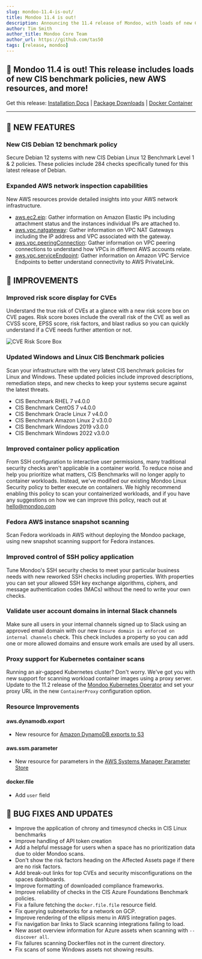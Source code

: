 ```yaml
---
slug: mondoo-11.4-is-out/
title: Mondoo 11.4 is out!
description: Announcing the 11.4 release of Mondoo, with loads of new CIS benchmark policies, new AWS resources, and more!
author: Tim Smith
author_title: Mondoo Core Team
author_url: https://github.com/tas50
tags: [release, mondoo]
---
```


## 🥳 Mondoo 11.4 is out! This release includes loads of new CIS benchmark policies, new AWS resources, and more!

Get this release: [Installation Docs](https://mondoo.com/docs/cnspec/) | [Package Downloads](https://releases.mondoo.com/cnspec/) | [Docker Container](https://hub.docker.com/r/mondoo/cnspec)

---

## 🎉 NEW FEATURES

### New CIS Debian 12 benchmark policy

Secure Debian 12 systems with new CIS Debian Linux 12 Benchmark Level 1 & 2 policies. These policies include 284 checks specifically tuned for this latest release of Debian.

### Expanded AWS network inspection capabilities

New AWS resources provide detailed insights into your AWS network infrastructure.

- [aws.ec2.eip](https://mondoo.com/docs/mql/resources/aws-pack/aws.ec2.eip/): Gather information on Amazon Elastic IPs including attachment status and the instances individual IPs are attached to.
- [aws.vpc.natgateway](https://mondoo.com/docs/mql/resources/aws-pack/aws.vpc.natgateway/): Gather information on VPC NAT Gateways including the IP address and VPC associated with the gateway.
- [aws.vpc.peeringConnection](https://mondoo.com/docs/mql/resources/aws-pack/aws.vpc.peeringConnection/): Gather information on VPC peering connections to understand how VPCs in different AWS accounts relate.
- [aws.vpc.serviceEndpoint](https://mondoo.com/docs/mql/resources/aws-pack/aws.vpc.serviceEndpoint/): Gather information on Amazon VPC Service Endpoints to better understand connectivity to AWS PrivateLink.

## 🧹 IMPROVEMENTS

### Improved risk score display for CVEs

Understand the true risk of CVEs at a glance with a new risk score box on CVE pages. Risk score boxes include the overall risk of the CVE as well as CVSS score, EPSS score, risk factors, and blast radius so you can quickly understand if a CVE needs further attention or not.

![CVE Risk Score Box](/img/releases/2024-05-14-mondoo-11.4-is-out/cve_score.png)

### Updated Windows and Linux CIS Benchmark policies

Scan your infrastructure with the very latest CIS benchmark policies for Linux and Windows. These updated policies include improved descriptions, remediation steps, and new checks to keep your systems secure against the latest threats.

- CIS Benchmark RHEL 7 v4.0.0
- CIS Benchmark CentOS 7 v4.0.0
- CIS Benchmark Oracle Linux 7 v4.0.0
- CIS Benchmark Amazon Linux 2 v3.0.0
- CIS Benchmark Windows 2019 v3.0.0
- CIS Benchmark Windows 2022 v3.0.0

### Improved container policy application

From SSH configuration to interactive user permissions, many traditional security checks aren't applicable in a container world. To reduce noise and help you prioritize what matters, CIS Benchmarks will no longer apply to container workloads. Instead, we've modified our existing Mondoo Linux Security policy to better execute on containers. We highly recommend enabling this policy to scan your containerized workloads, and if you have any suggestions on how we can improve this policy, reach out at [hello@mondoo.com](mailto:hello@mondoo.com)

### Fedora AWS instance snapshot scanning

Scan Fedora workloads in AWS without deploying the Mondoo package, using new snapshot scanning support for Fedora instances.

### Improved control of SSH policy application

Tune Mondoo's SSH security checks to meet your particular business needs with new reworked SSH checks including properties. With properties you can set your allowed SSH key exchange algorithms, ciphers, and message authentication codes (MACs) without the need to write your own checks.

### Validate user account domains in internal Slack channels

Make sure all users in your internal channels signed up to Slack using an approved email domain with our new `Ensure domain is enforced on internal channels` check. This check includes a property so you can add one or more allowed domains and ensure work emails are used by all users.

### Proxy support for Kubernetes container scans

Running an air-gapped Kubernetes cluster? Don't worry. We've got you with new support for scanning workload container images using a proxy server. Update to the 11.2 release of the [Mondoo Kubernetes Operator](https://github.com/mondoohq/mondoo-operator) and set your proxy URL in the new `ContainerProxy` configuration option.

### Resource Improvements

#### aws.dynamodb.export

- New resource for [Amazon DynamoDB exports to S3](https://docs.aws.amazon.com/amazondynamodb/latest/developerguide/S3DataExport.HowItWorks.html)

#### aws.ssm.parameter

- New resource for parameters in the [AWS Systems Manager Parameter Store](https://docs.aws.amazon.com/systems-manager/latest/userguide/systems-manager-parameter-store.html)

#### docker.file

- Add `user` field

## 🐛 BUG FIXES AND UPDATES

- Improve the application of chrony and timesyncd checks in CIS Linux benchmarks
- Improve handling of API token creation
- Add a helpful message for users when a space has no prioritization data due to older Mondoo scans.
- Don't show the risk factors heading on the Affected Assets page if there are no risk factors.
- Add break-out links for top CVEs and security misconfigurations on the spaces dashboards.
- Improve formatting of downloaded compliance frameworks.
- Improve reliability of checks in the CIS Azure Foundations Benchmark policies.
- Fix a failure fetching the `docker.file.file` resource field.
- Fix querying subnetworks for a network on GCP.
- Improve rendering of the ellipsis menu in AWS integration pages.
- Fix navigation bar links to Slack scanning integrations failing to load.
- New asset overview information for Azure assets when scanning with `--discover all`.
- Fix failures scanning Dockerfiles not in the current directory.
- Fix scans of some Windows assets not showing results.
